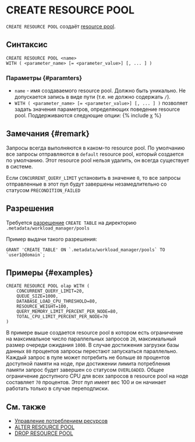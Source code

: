 # CREATE RESOURCE POOL

`CREATE RESOURCE POOL` создаёт [resource pool](../../../../concepts/gloassary#resource-pool.md).

## Синтаксис

```yql
CREATE RESOURCE POOL <name>
WITH ( <parameter_name> [= <parameter_value>] [, ... ] )
```

### Параметры {#paramters}
* `name` - имя создаваемого resource pool. Должно быть уникально. Не допускается запись в виде пути (т.е. не должно содержать `/`).
* `WITH ( <parameter_name> [= <parameter_value>] [, ... ] )` позволяет задать значения параметров, определяющих поведение resource pool. Поддерживаются следующие опции:
{% include [x](_includes/resource_pool_parameters.md) %}

## Замечания {#remark}

Запросы всегда выполняются в каком-то resource pool. По умолчанию все запросы отправляются в `default` resource pool, который создается по умолчанию. Этот resource pool нельзя удалить, он всегда существует в системе.

Если `CONCURRENT_QUERY_LIMIT` установить в значение `0`, то все запросы отправленные в этот пул будут завершены незамедлительно со статусом `PRECONDITION_FAILED`

## Разрешения

Требуется [разрешение](../yql/reference/syntax/grant#permissions-list) `CREATE TABLE` на директорию `.metadata/workload_manager/pools`

Пример выдачи такого разрешения:
```yql
GRANT 'CREATE TABLE' ON `.metadata/workload_manager/pools` TO `user1@domain`;
```

## Примеры {#examples}

```yql
CREATE RESOURCE POOL olap WITH (
    CONCURRENT_QUERY_LIMIT=20,
    QUEUE_SIZE=1000,
    DATABASE_LOAD_CPU_THRESHOLD=80,
    RESOURCE_WEIGHT=100,
    QUERY_MEMORY_LIMIT_PERCENT_PER_NODE=80,
    TOTAL_CPU_LIMIT_PERCENT_PER_NODE=70
)
```

В примере выше создается resource pool в котором есть ограничение на максимальное число параллельных запросов `20`, максимальный размер очереди ожидания `1000`. В случае достижения загрузки базы данных `80` процентов запросы перестают запускаться параллельно. Каждый запрос в пуле может потребить не больше `80` процентов доступной памяти на ноде, при достижении лимита потребления памяти запрос будет завершен со статусом `OVERLOADED`. Общее ограничение доступного CPU для всех запросов в resource pool на ноде составляет `70` процентов. Этот пул имеет вес 100 и он начинает работать только в случае переподписки.

## См. также

* [Управление потреблением ресурсов](../../../dev/resource-pools-and-classifiers.md)
* [ALTER RESOURCE POOL](alter-resource-pool.md)
* [DROP RESOURCE POOL](drop-resource-pool.md)